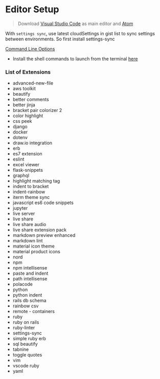 # Editor Setup

> Download [Visual Studio Code](https://code.visualstudio.com/) as main editor and [Atom](https://atom.io/)

With `settings sync`, use latest cloudSettings in gist list to sync settings between environments. So first install settings-sync

[Command Line Options](https://code.visualstudio.com/docs/editor/command-line)

- Install the shell commands to launch from the terminal [here](https://code.visualstudio.com/docs/setup/mac)

### List of Extensions
- advanced-new-file
- aws toolkit
- beautify
- better comments
- better jinja
- bracket pair colorizer 2
- color highlight
- css peek
- django
- docker
- dotenv
- draw.io integration
- erb
- es7 extension
- eslint
- excel viewer
- flask-snippets
- graphql
- highlight matching tag
- indent to bracket
- indent-rainbow
- iterm theme sync
- javascript es6 code snippets
- jupyter
- live server
- live share
- live share audio
- live share extension pack
- markdown preview enhanced
- markdown lint
- material icon theme
- material product icons
- nord
- npm
- npm intellisense
- paste and indent
- path intellisense
- polacode
- python
- python indent
- rails db schema
- rainbow csv
- remote - containers
- ruby
- ruby on rails
- ruby-linter
- settings-sync
- simple ruby erb
- sql beautify
- tabnine
- toggle quotes
- vim
- vscode ruby
- yaml
